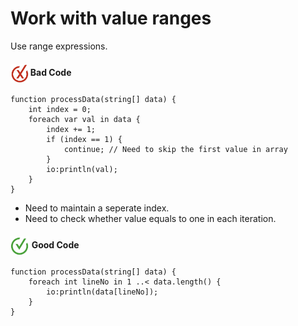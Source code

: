 # Work with value ranges

Use range expressions.

<h4><img align="center" height="30" src="../img/BadCode.png"> Bad Code</h4>

```bal
function processData(string[] data) {
    int index = 0;
    foreach var val in data {
        index += 1;
        if (index == 1) {
            continue; // Need to skip the first value in array
        }
        io:println(val);
    }
}
```

- Need to maintain a seperate index.
- Need to check whether value equals to one in each iteration.

<h4><img align="center" height="30" src="../img/GoodCode.png"> Good Code</h4>

```bal
function processData(string[] data) {
    foreach int lineNo in 1 ..< data.length() {
        io:println(data[lineNo]);
    }
}
```